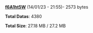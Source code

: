 [**f6A1ht5W**](/data/f6A1ht5W.txt) (14/01/23 - 21:55)- 2573 bytes

**Total Datas**: 4380

**Total Size**: 27.18 MB / 27.2 MB